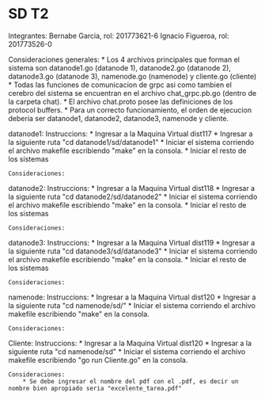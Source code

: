 # SD T2
Integrantes:
    Bernabe Garcia, rol: 201773621-6
    Ignacio Figueroa, rol: 201773526-0

Consideraciones generales:
    * Los 4 archivos principales que forman el sistema son datanode1.go (datanode 1), datanode2.go (datanode 2), datanode3.go (datanode 3), namenode.go (namenode) y  cliente.go (cliente)
    * Todas las funciones de comunicacion de grpc asi como tambien el cerebro del sistema se encuentran en el archivo chat_grpc.pb.go (dentro de la carpeta chat).
    * El archivo chat.proto posee las definiciones de los protocol buffers.
    * Para un correcto funcionamiento, el orden de ejecucion deberia ser datanode1, datanode2, datanode3, namenode y cliente.

datanode1:
    Instruccions:
        * Ingresar a la Maquina Virtual dist117
        * Ingresar a la siguiente ruta "cd datanode1/sd/datanode1"
        * Iniciar el sistema corriendo el archivo makefile escribiendo "make" en la consola.
        * Iniciar el resto de los sistemas

    Consideraciones:

datanode2:
    Instruccions:
        * Ingresar a la Maquina Virtual dist118
        * Ingresar a la siguiente ruta "cd datanode2/sd/datanode2"
        * Iniciar el sistema corriendo el archivo makefile escribiendo "make" en la consola.
        * Iniciar el resto de los sistemas

    Consideraciones:

datanode3:
    Instruccions:
        * Ingresar a la Maquina Virtual dist119
        * Ingresar a la siguiente ruta "cd datanode3/sd/datanode3"
        * Iniciar el sistema corriendo el archivo makefile escribiendo "make" en la consola.
        * Iniciar el resto de los sistemas

    Consideraciones:

namenode:
    Instruccions:
        * Ingresar a la Maquina Virtual dist120
        * Ingresar a la siguiente ruta "cd namenode/sd/"
        * Iniciar el sistema corriendo el archivo makefile escribiendo "make" en la consola.

    Consideraciones:

Cliente:
    Instruccions:
        * Ingresar a la Maquina Virtual dist120
        * Ingresar a la siguiente ruta "cd namenode/sd"
        * Iniciar el sistema corriendo el archivo makefile escribiendo "go run Cliente.go" en la consola.

    Consideraciones:
    	* Se debe ingresar el nombre del pdf con el .pdf, es decir un nombre bien apropiado seria "excelente_tarea.pdf"
